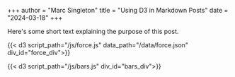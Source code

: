 +++
author = "Marc Singleton"
title = "Using D3 in Markdown Posts"
date = "2024-03-18"
+++

Here's some short text explaining the purpose of this post.

{{< d3 script_path="/js/force.js" data_path="/data/force.json" div_id="force_div">}}

{{< d3 script_path="/js/bars.js" div_id="bars_div">}}
